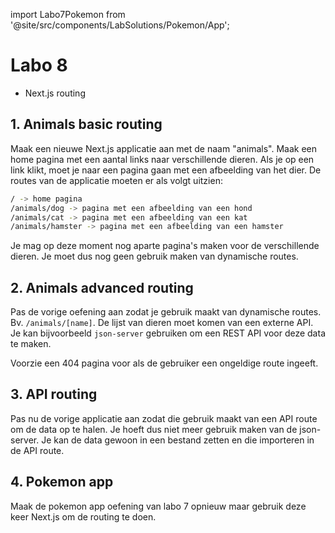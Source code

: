 import Labo7Pokemon from '@site/src/components/LabSolutions/Pokemon/App';

# Labo 8

- Next.js routing

## 1. Animals basic routing

Maak een nieuwe Next.js applicatie aan met de naam "animals". Maak een home pagina met een aantal links naar verschillende dieren. Als je op een link klikt, moet je naar een pagina gaan met een afbeelding van het dier. De routes van de applicatie moeten er als volgt uitzien:

```bash
/ -> home pagina
/animals/dog -> pagina met een afbeelding van een hond
/animals/cat -> pagina met een afbeelding van een kat
/animals/hamster -> pagina met een afbeelding van een hamster
```

Je mag op deze moment nog aparte pagina's maken voor de verschillende dieren. Je moet dus nog geen gebruik maken van dynamische routes.

## 2. Animals advanced routing

Pas de vorige oefening aan zodat je gebruik maakt van dynamische routes. Bv. `/animals/[name]`. De lijst van dieren moet komen van een externe API. Je kan bijvoorbeeld `json-server` gebruiken om een REST API voor deze data te maken.

Voorzie een 404 pagina voor als de gebruiker een ongeldige route ingeeft. 

## 3. API routing

Pas nu de vorige applicatie aan zodat die gebruik maakt van een API route om de data op te halen. Je hoeft dus niet meer gebruik maken van de json-server. Je kan de data gewoon in een bestand zetten en die importeren in de API route.

## 4. Pokemon app

Maak de pokemon app oefening van labo 7 opnieuw maar gebruik deze keer Next.js om de routing te doen.

<Labo7Pokemon/>